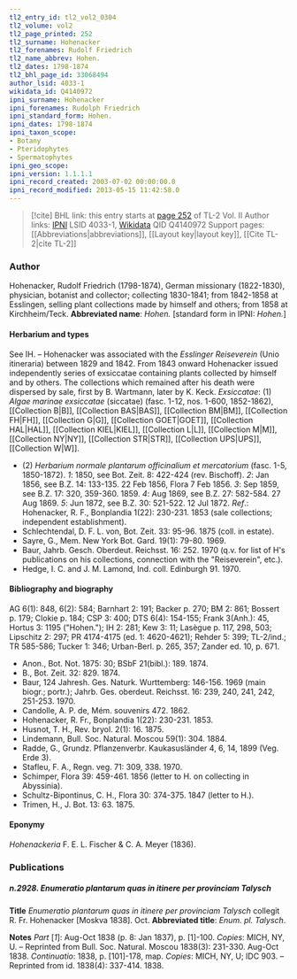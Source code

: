 ```yaml
---
tl2_entry_id: tl2_vol2_0304
tl2_volume: vol2
tl2_page_printed: 252
tl2_surname: Hohenacker
tl2_forenames: Rudolf Friedrich
tl2_name_abbrev: Hohen.
tl2_dates: 1798-1874
tl2_bhl_page_id: 33068494
author_lsid: 4033-1
wikidata_id: Q4140972
ipni_surname: Hohenacker
ipni_forenames: Rudolph Friedrich
ipni_standard_form: Hohen.
ipni_dates: 1798-1874
ipni_taxon_scope: 
- Botany
- Pteridophytes
- Spermatophytes
ipni_geo_scope: 
ipni_version: 1.1.1.1
ipni_record_created: 2003-07-02 00:00:00.0
ipni_record_modified: 2013-05-15 11:42:58.0
---
```


> [!cite] BHL link: this entry starts at [page 252](https://www.biodiversitylibrary.org/page/33068494) of TL-2 Vol. II
> Author links: [IPNI](https://www.ipni.org/a/4033-1) LSID 4033-1, [Wikidata](https://www.wikidata.org/wiki/Q4140972) QID Q4140972
> Support pages: [[Abbreviations|abbreviations]], [[Layout key|layout key]], [[Cite TL-2|cite TL-2]]

### Author

Hohenacker, Rudolf Friedrich (1798-1874), German missionary (1822-1830), physician, botanist and collector; collecting 1830-1841; from 1842-1858 at Esslingen, selling plant collections made by himself and others; from 1858 at Kirchheim/Teck. 
**Abbreviated name**: *Hohen.* \[standard form in IPNI: *Hohen.*\]

#### Herbarium and types

See IH. – Hohenacker was associated with the *Esslinger Reiseverein* (Unio itineraria) between 1829 and 1842. From 1843 onward Hohenacker issued independently series of exsiccatae containing plants collected by himself and by others. The collections which remained after his death were dispersed by sale, first by B. Wartmann, later by K. Keck.
*Exsiccatae*: (1) *Algae marinae exsiccatae* (siccatae) (fasc. 1-12, nos. 1-600, 1852-1862), [[Collection B|B]], [[Collection BAS|BAS]], [[Collection BM|BM]], [[Collection FH|FH]], [[Collection G|G]], [[Collection GOET|GOET]], [[Collection HAL|HAL]], [[Collection KIEL|KIEL]], [[Collection L|L]], [[Collection M|M]], [[Collection NY|NY]], [[Collection STR|STR]], [[Collection UPS|UPS]], [[Collection W|W]].
- (2) *Herbarium normale plantarum officinalium et mercatorium* (fasc. 1-5, 1850-1872). *1*: 1850, see Bot. Zeit. 8: 422-424 (rev. Bischoff).
*2*: Jan 1856, see B.Z. 14: 133-135. 22 Feb 1856, Flora 7 Feb 1856.
*3*: Sep 1859, see B.Z. 17: 320, 359-360. 1859.
*4*: Aug 1869, see B.Z. 27: 582-584. 27 Aug 1869.
*5*: Jun 1872, see B.Z. 30: 521-522. 12 Jul 1872.
*Ref*.: Hohenacker, R. F., Bonplandia 1(22): 230-231. 1853 (sale collections; independent establishment).
- Schlechtendal, D. F. L. von, Bot. Zeit. 33: 95-96. 1875 (coll. in estate).
- Sayre, G., Mem. New York Bot. Gard. 19(1): 79-80. 1969.
- Baur, Jahrb. Gesch. Oberdeut. Reichsst. 16: 252. 1970 (q.v. for list of H's publications on his collections, connection with the "Reiseverein", etc.).
- Hedge, I. C. and J. M. Lamond, Ind. coll. Edinburgh 91. 1970.

#### Bibliography and biography

AG 6(1): 848, 6(2): 584; Barnhart 2: 191; Backer p. 270; BM 2: 861; Bossert p. 179; Clokie p. 184; CSP 3: 400; DTS 6(4): 154-155; Frank 3(Anh.): 45, Hortus 3: 1195 ("Hohen."); IH 2: 281; Kew 3: 11; Lasègue p. 117, 298, 503; Lipschitz 2: 297; PR 4174-4175 (ed. 1: 4620-4621); Rehder 5: 399; TL-2/ind.; TR 585-586; Tucker 1: 346; Urban-Berl. p. 265, 357; Zander ed. 10, p. 671.
- Anon., Bot. Not. 1875: 30; BSbF 21(bibl.): 189. 1874.
- B., Bot. Zeit. 32: 829. 1874.
- Baur, 124 Jahresh. Ges. Naturk. Wurttemberg: 146-156. 1969 (main biogr.; portr.); Jahrb. Ges. oberdeut. Reichsst. 16: 239, 240, 241, 242, 251-253. 1970.
- Candolle, A. P. de, Mém. souvenirs 472. 1862.
- Hohenacker, R. Fr., Bonplandia 1(22): 230-231. 1853.
- Husnot, T. H., Rev. bryol. 2(1): 16. 1875.
- Lindemann, Bull. Soc. Natural. Moscou 59(1): 304. 1884.
- Radde, G., Grundz. Pflanzenverbr. Kaukasusländer 4, 6, 14, 1899 (Veg. Erde 3).
- Stafleu, F. A., Regn. veg. 71: 309, 338. 1970.
- Schimper, Flora 39: 459-461. 1856 (letter to H. on collecting in Abyssinia).
- Schultz-Bipontinus, C. H., Flora 30: 374-375. 1847 (letter to H.).
- Trimen, H., J. Bot. 13: 63. 1875.

#### Eponymy

*Hohenackeria* F. E. L. Fischer & C. A. Meyer (1836).

### Publications

##### n.2928. Enumeratio plantarum quas in itinere per provinciam Talysch

**Title**
*Enumeratio plantarum quas in itinere per provinciam Talysch* collegit R. Fr. Hohenacker \[Moskva 1838\]. Oct.
**Abbreviated title**: *Enum. pl. Talysch*.

**Notes**
*Part* \[*1*\]: Aug-Oct 1838 (p. 8: Jan 1837), p. \[1\]-100. *Copies*: MICH, NY, U. – Reprinted from Bull. Soc. Natural. Moscou 1838(3): 231-330. Aug-Oct 1838.
*Continuatio*: 1838, p. \[101\]-178, map. *Copies*: MICH, NY, U; IDC 903. – Reprinted from id. 1838(4): 337-414. 1838.

